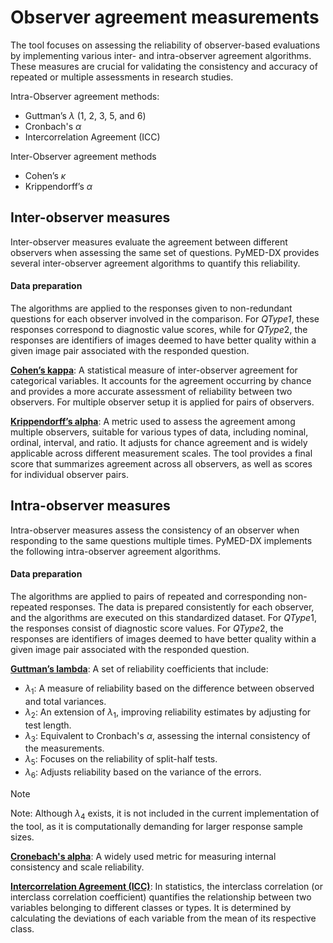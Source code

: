 # Observer agreement measurements

The tool focuses on assessing the reliability of observer-based evaluations by implementing various inter- and intra-observer agreement algorithms. These measures are crucial for validating the consistency and accuracy of repeated or multiple assessments in research studies.

Intra-Observer agreement methods:
 - Guttman’s $\lambda$ (1, 2, 3, 5, and 6)
 - Cronbach's $\alpha$ 
 - Intercorrelation Agreement (ICC)

Inter-Observer agreement methods

- Cohen’s $\kappa$
- Krippendorff’s $\alpha$

## Inter-observer measures
Inter-observer measures evaluate the agreement between different observers when assessing the same set of questions. PyMED-DX provides several inter-observer agreement algorithms to quantify this reliability.

#### Data preparation
The algorithms are applied to the responses given to non-redundant questions for each observer involved in the comparison. For *QType1*, these responses correspond to diagnostic value scores, while for $QType2$, the responses are identifiers of images deemed to have better quality within a given image pair associated with the responded question.

[**Cohen’s kappa**](https://journals.sagepub.com/doi/10.1177/001316446002000104): A statistical measure of inter-observer agreement for categorical variables. It accounts for the agreement occurring by chance and provides a more accurate assessment of reliability between two observers. For multiple observer setup it is applied for pairs of observers.

[**Krippendorff’s alpha**](https://www.asc.upenn.edu/sites/default/files/2021-03/Computing%20Krippendorff%27s%20Alpha-Reliability.pdf): A metric used to assess the agreement among multiple observers, suitable for various types of data, including nominal, ordinal, interval, and ratio. It adjusts for chance agreement and is widely applicable across different measurement scales. The tool provides a final score that summarizes agreement across all observers, as well as scores for individual observer pairs.


## Intra-observer measures
Intra-observer measures assess the consistency of an observer when responding to the same questions multiple times. PyMED-DX implements the following intra-observer agreement algorithms.

#### Data preparation
The algorithms are applied to pairs of repeated and corresponding non-repeated responses. The data is prepared consistently for each observer, and the algorithms are executed on this standardized dataset. For $QType1$, the responses consist of diagnostic score values. For $QType2$, the responses are identifiers of images deemed to have better quality within a given image pair associated with the responded question.

[**Guttman’s lambda**](https://psycnet.apa.org/record/1946-01740-001): A set of reliability coefficients that include:
- $\lambda_{1}$: A measure of reliability based on the difference between observed and total variances.
- $\lambda_{2}$: An extension of $\lambda_{1}$, improving reliability estimates by adjusting for test length.
- $\lambda_{3}$: Equivalent to Cronbach's $\alpha$, assessing the internal consistency of the measurements.
- $\lambda_{5}$: Focuses on the reliability of split-half tests.
- $\lambda_{6}$: Adjusts reliability based on the variance of the errors.

> [!NOTE]
> Note: Although $\lambda_{4}$ exists, it is not included in the current implementation of the tool, as it is computationally demanding for larger response sample sizes. 

[**Cronebach's alpha**](https://scholarworks.indianapolis.iu.edu/items/63734e75-1604-45b6-aed8-40dddd7036ee): A widely used metric for measuring internal consistency and scale reliability.

[**Intercorrelation Agreement (ICC)**](https://en.wikipedia.org/wiki/Interclass_correlation): In statistics, the interclass correlation (or interclass correlation coefficient) quantifies the relationship between two variables belonging to different classes or types. It is determined by calculating the deviations of each variable from the mean of its respective class.
